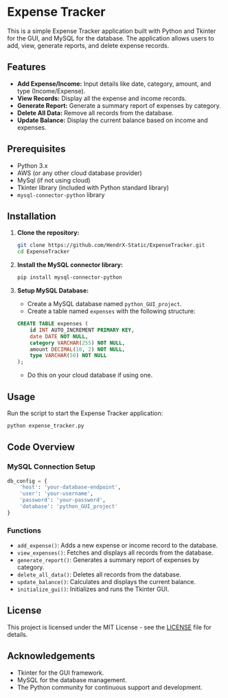 # Expense Tracker

This is a simple Expense Tracker application built with Python and Tkinter for the GUI, and MySQL for the database. The application allows users to add, view, generate reports, and delete expense records.

## Features

- **Add Expense/Income:** Input details like date, category, amount, and type (Income/Expense).
- **View Records:** Display all the expense and income records.
- **Generate Report:** Generate a summary report of expenses by category.
- **Delete All Data:** Remove all records from the database.
- **Update Balance:** Display the current balance based on income and expenses.

## Prerequisites

- Python 3.x
- AWS (or any other cloud database provider)
- MySql (if not using cloud)
- Tkinter library (included with Python standard library)
- `mysql-connector-python` library

## Installation

1. **Clone the repository:**

    ```bash
    git clone https://github.com/HendrX-Static/ExpenseTracker.git
    cd ExpenseTracker
    ```

2. **Install the MySQL connector library:**

    ```bash
    pip install mysql-connector-python
    ```

3. **Setup MySQL Database:**

    - Create a MySQL database named `python_GUI_project`.
    - Create a table named `expenses` with the following structure:

    ```sql
    CREATE TABLE expenses (
        id INT AUTO_INCREMENT PRIMARY KEY,
        date DATE NOT NULL,
        category VARCHAR(255) NOT NULL,
        amount DECIMAL(10, 2) NOT NULL,
        type VARCHAR(50) NOT NULL
    );
    ```

    - Do this on your cloud database if using one.

## Usage

Run the script to start the Expense Tracker application:

```bash
python expense_tracker.py
```

## Code Overview

### MySQL Connection Setup

```python
db_config = {
    'host': 'your-database-endpoint',
    'user': 'your-username',
    'password': 'your-password',
    'database': 'python_GUI_project'
}
```

### Functions

- `add_expense()`: Adds a new expense or income record to the database.
- `view_expenses()`: Fetches and displays all records from the database.
- `generate_report()`: Generates a summary report of expenses by category.
- `delete_all_data()`: Deletes all records from the database.
- `update_balance()`: Calculates and displays the current balance.
- `initialize_gui()`: Initializes and runs the Tkinter GUI.

## License

This project is licensed under the MIT License - see the [LICENSE](LICENSE) file for details.

## Acknowledgements

- Tkinter for the GUI framework.
- MySQL for the database management.
- The Python community for continuous support and development.
